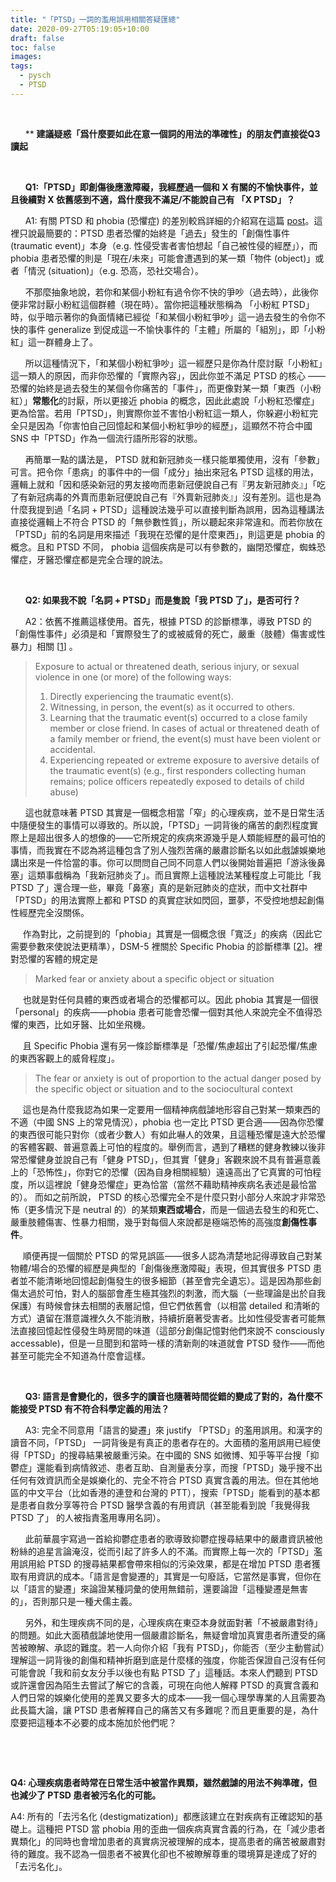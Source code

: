 ```yaml
---
title: "「PTSD」一詞的濫用誤用相關答疑匯總"
date: 2020-09-27T05:19:05+10:00
draft: false
toc: false
images:
tags:
  - pysch
  - PTSD
---
```


  

&nbsp; &nbsp;  <br>

&nbsp; &nbsp; &nbsp; ** **建議疑惑「爲什麼要如此在意一個詞的用法的準確性」的朋友們直接從Q3讀起**

  

&nbsp; &nbsp;  <br>

&nbsp; &nbsp; &nbsp; **Q1:「PTSD」即創傷後應激障礙，我經歷過一個和 X 有關的不愉快事件，並且後續對 X 依舊感到不適，爲什麼我不滿足/不能說自己有 「X PTSD」？**

&nbsp; &nbsp; &nbsp; A1: 有關 PTSD 和 phobia (恐懼症) 的差別較爲詳細的介紹寫在這篇 [post]( https://alive.bar/@kococomi/104222971453400483)。這裡只說最簡要的：PTSD 患者恐懼的始終是「過去」發生的「創傷性事件 (traumatic event)」本身（e.g. 性侵受害者害怕想起「自己被性侵的經歷」），而 phobia 患者恐懼的則是「現在/未來」可能會遭遇到的某一類「物件 (object)」或者「情況 (situation)」（e.g. 恐高，恐社交場合）。

&nbsp; &nbsp; &nbsp; 不那麼抽象地說，若你和某個小粉紅有過令你不快的爭吵（過去時），此後你便非常討厭小粉紅這個群體（現在時）。當你把這種狀態稱為 「小粉紅 PTSD」時，似乎暗示著你的負面情緒已經從「和某個小粉紅爭吵」這一過去發生的令你不快的事件 generalize 到促成這一不愉快事件的「主體」所屬的「組別」，即「小粉紅」這一群體身上了。

&nbsp; &nbsp; &nbsp; 所以這種情況下，「和某個小粉紅爭吵」這一經歷只是你為什麼討厭「小粉紅」這一類人的原因，而非你恐懼的「實際內容」，因此你並不滿足 PTSD 的核心 —— 恐懼的始終是過去發生的某個令你痛苦的「事件」，而更像對某一類「東西（小粉紅）」**常態化**的討厭，所以更接近 phobia 的概念，因此此處說「小粉紅恐懼症」更為恰當。若用「PTSD」，則實際你並不害怕小粉紅這一類人，你躲避小粉紅完全只是因為「你害怕自己回憶起和某個小粉紅爭吵的經歷」，這顯然不符合中國 SNS 中「PTSD」作為一個流行語所形容的狀態。

&nbsp; &nbsp; &nbsp; 再簡單一點的講法是， PTSD 就和新冠肺炎一樣只能單獨使用，沒有「參數」可言。把令你「患病」的事件中的一個「成分」抽出來冠名 PTSD 這樣的用法，邏輯上就和「因和感染新冠的男友接吻而患新冠便說自己有『男友新冠肺炎』」「吃了有新冠病毒的外賣而患新冠便說自己有『外賣新冠肺炎』」沒有差別。這也是為什麼我提到過「名詞 + PTSD」這種說法幾乎可以直接判斷為誤用，因為這種講法直接從邏輯上不符合 PTSD 的「無參數性質」，所以聽起來非常違和。而若你放在「PTSD」前的名詞是用來描述「我現在恐懼的是什麼東西」，則這更是 phobia 的概念。且和 PTSD 不同， phobia 這個疾病是可以有參數的，幽閉恐懼症，蜘蛛恐懼症，牙醫恐懼症都是完全合理的說法。

  

&nbsp; &nbsp;  <br>

&nbsp; &nbsp; &nbsp; **Q2: 如果我不說「名詞 + PTSD」而是隻說「我 PTSD 了」，是否可行？**

&nbsp; &nbsp; &nbsp; A2：依舊不推薦這樣使用。首先，根據 PTSD 的診斷標準，導致 PTSD 的「創傷性事件」必須是和「實際發生了的或被威脅的死亡，嚴重（肢體）傷害或性暴力」相關 [[1](https://www.ncbi.nlm.nih.gov/books/NBK207191/box/part1_ch3.box16/)] 。

> Exposure to actual or threatened death, serious injury, or sexual violence in one (or more) of the following ways:
>
> 1. Directly experiencing the traumatic event(s).
> 2. Witnessing, in person, the event(s) as it occurred to others.
> 3. Learning that the traumatic event(s) occurred to a close family member or close friend. In cases of actual or threatened death of a family member or friend, the event(s) must have been violent or accidental.
> 4. Experiencing repeated or extreme exposure to aversive details of the traumatic event(s) (e.g., first responders collecting human remains; police officers repeatedly exposed to details of child abuse)

&nbsp; &nbsp; &nbsp; 這也就意味著 PTSD 其實是一個概念相當「窄」的心理疾病，並不是日常生活中隨便發生的事情可以導致的。所以說，「PTSD」一詞背後的痛苦的劇烈程度實際上是超出很多人的想像的——它所規定的疾病來源幾乎是人類能經歷的最可怕的事情，而我實在不認為將這種包含了別人強烈苦痛的嚴肅診斷名以如此戲謔娛樂地講出來是一件恰當的事。你可以問問自己同不同意人們以後開始普遍把「游泳後鼻塞」這類事戲稱為「我新冠肺炎了」。而且實際上這種說法某種程度上可能比「我 PTSD 了」還合理一些，畢竟「鼻塞」真的是新冠肺炎的症狀，而中文社群中「PTSD」的用法實際上都和 PTSD 的真實症狀如閃回，噩夢，不受控地想起創傷性經歷完全沒關係。

&nbsp; &nbsp; &nbsp;作為對比，之前提到的「phobia」其實是一個概念很「寬泛」的疾病（因此它需要參數來使說法更精準），DSM-5 裡關於 Specific Phobia 的診斷標準 [[2](https://www.ncbi.nlm.nih.gov/books/NBK519704/table/ch3.t11/)]。裡對恐懼的客體的規定是

>  Marked fear or anxiety about a specific object or situation 

&nbsp; &nbsp; &nbsp;也就是對任何具體的東西或者場合的恐懼都可以。因此 phobia 其實是一個很「personal」的疾病——phobia 患者可能會恐懼一個對其他人來說完全不值得恐懼的東西，比如牙醫、比如坐飛機。

&nbsp; &nbsp; &nbsp;且 Specific Phobia 還有另一條診斷標準是「恐懼/焦慮超出了引起恐懼/焦慮的東西客觀上的威脅程度」。

> The fear or anxiety is out of proportion to the actual danger posed by the specific object or situation and to the sociocultural context

&nbsp; &nbsp; &nbsp;這也是為什麼我認為如果一定要用一個精神病戲謔地形容自己對某一類東西的不適（中國 SNS 上的常見情況），phobia 也一定比 PTSD 更合適——因為你恐懼的東西很可能只對你（或者少數人）有如此嚇人的效果，且這種恐懼是遠大於恐懼的客體客觀、普遍意義上可怕的程度的。舉例而言，遇到了糟糕的健身教練以後非常恐懼健身並說自己有「健身 PTSD」，但其實「健身」客觀來說不具有普遍意義上的「恐怖性」，你對它的恐懼（因為自身相關經驗）遠遠高出了它真實的可怕程度，所以這裡說「健身恐懼症」更為恰當（當然不藉助精神疾病名表述是最恰當的）。 而如之前所說， PTSD 的核心恐懼完全不是什麼只對小部分人來說才非常恐怖（更多情況下是 neutral 的）的某類**東西或場合**，而是一個過去發生的和死亡、嚴重肢體傷害、性暴力相關，幾乎對每個人來說都是極端恐怖的高強度**創傷性事件**。

&nbsp; &nbsp; &nbsp;順便再提一個關於 PTSD 的常見誤區——很多人認為清楚地記得導致自己對某物體/場合的恐懼的經歷是典型的「創傷後應激障礙」表現，但其實很多 PTSD 患者並不能清晰地回憶起創傷發生的很多細節（甚至會完全遺忘）。這是因為那些創傷太過於可怕，對人的腦部會產生極其強烈的刺激，而大腦（一些理論是出於自我保護）有時候會抹去相關的表層記憶，但它們依舊會（以相當 detailed 和清晰的方式）遺留在潛意識裡久久不能消散，持續折磨著受害者。比如性侵受害者可能無法直接回憶起性侵發生時房間的味道（這部分創傷記憶對他們來說不 consciously accessable)，但是一旦聞到和當時一樣的清新劑的味道就會 PTSD 發作——而他甚至可能完全不知道為什麼會這樣。

&nbsp;  <br>

&nbsp; &nbsp; &nbsp; **Q3: 語言是會變化的，很多字的讀音也隨著時間從錯的變成了對的，為什麼不能接受 PTSD 有不符合科學定義的用法？**

&nbsp; &nbsp; &nbsp; A3: 完全不同意用「語言的變遷」來 justify 「PTSD」的濫用誤用。和漢字的讀音不同，「PTSD」 一詞背後是有真正的患者存在的。大面積的濫用誤用已經使得「PTSD」的搜尋結果被嚴重污染。在中國的 SNS 如微博、知乎等平台搜「抑鬱症」還能看到病情敘述、患者互助、自測量表分享，而搜「PTSD」幾乎搜不出任何有效資訊而全是娛樂化的、完全不符合 PTSD 真實含義的用法。但在其他地區的中文平台（比如香港的連登和台灣的 PTT），搜索「PTSD」能看到的基本都是患者自救分享等符合 PTSD 醫學含義的有用資訊（甚至能看到說「我覺得我 PTSD 了」 的人被指責濫用專用名詞）。

&nbsp; &nbsp; &nbsp; 此前華晨宇寫過一首給抑鬱症患者的歌導致抑鬱症搜尋結果中的嚴肅資訊被他粉絲的追星言論淹沒，從而引起了許多人的不滿。而實際上每一次的「PTSD」濫用誤用給 PTSD 的搜尋結果都會帶來相似的污染效果，都是在增加 PTSD 患者獲取有用資訊的成本。「語言是會變遷的」其實是一句廢話，它當然是事實，但你在以「語言的變遷」來論證某種詞彙的使用無錯前，還要論證「這種變遷是無害的」，否則那只是一種犬儒主義。

&nbsp; &nbsp; &nbsp; 另外，和生理疾病不同的是，心理疾病在東亞本身就面對著「不被嚴肅對待」的問題。如此大面積戲謔地使用一個嚴肅診斷名，無疑會增加真實患者所遭受的痛苦被瞭解、承認的難度。若一人向你介紹「我有 PTSD」，你能否（至少主動嘗試）理解這一詞背後的創傷和精神折磨到底是什麼樣的強度，你能否保證自己沒有任何可能會說「我和前女友分手以後也有點 PTSD 了」這種話。本來人們聽到 PTSD 或許還會因為陌生去嘗試了解它的含義，可現在向他人解釋 PTSD 的真實含義和人們日常的娛樂化使用的差異又要多大的成本——我一個心理學專業的人且需要為此長篇大論，讓 PTSD 患者解釋自己的痛苦又有多難呢？而且更重要的是，為什麼要把這種本不必要的成本施加於他們呢？

&nbsp;  <br>

&nbsp; &nbsp; 

**Q4: 心理疾病患者時常在日常生活中被當作異類，雖然戲謔的用法不夠準確，但也減少了 PTSD 患者被污名化的可能。**

A4: 所有的「去污名化 (destigmatization)」都應該建立在對疾病有正確認知的基礎上。這種把 PTSD 當 phobia 用的歪曲一個疾病真實含義的行為，在「減少患者異類化」的同時也會增加患者的真實病況被理解的成本，提高患者的痛苦被嚴肅對待的難度。我不認為一個患者不被異化卻也不被瞭解尊重的環境算是達成了好的「去污名化」。

